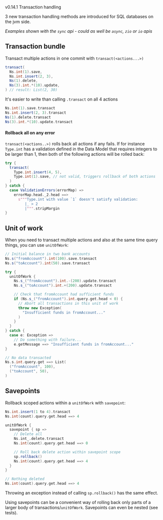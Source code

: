 v0.14.1 Transaction handling

3 new transaction handling methods are introduced for SQL databases on the jvm side.

_Examples shown with the `sync` api - could as well be `async`, `zio` or `io` apis_

## Transaction bundle

Transact multiple actions in one commit with `transact(<actions...>)`

```scala
transact(
  Ns.int(1).save,         
  Ns.int.insert(2, 3),    
  Ns(1).delete,           
  Ns(3).int.*(10).update, 
) // result: List(2, 30)
```

It's easier to write than calling `.transact` on all 4 actions
```scala
Ns.int(1).save.transact         
Ns.int.insert(2, 3).transact   
Ns(1).delete.transact          
Ns(3).int.*(10).update.transact
```

#### Rollback all on any error

`transact(<actions..>)` rolls back all actions if any fails. If for instance `Type.int` has a validation defined in the Data Model that requires integers to be larger than 1, then both of the following actions will be rolled back: 

```scala
try {
  transact(
    Type.int.insert(4, 5),
    Type.int(1).save, // not valid, triggers rollback of both actions
  )
} catch {
  case ValidationErrors(errorMap) =>
    errorMap.head._2.head ==>
      s"""Type.int with value `1` doesn't satisfy validation:
         |_ > 2
         |""".stripMargin
}
```

## Unit of work

When you need to transact multiple actions and also at the same time query things, you can use `unitOfWork`:

```scala
// Initial balance in two bank accounts
Ns.s("fromAccount").int(100).save.transact
Ns.s("toAccount").int(50).save.transact

try {
  unitOfWork {
    Ns.s_("fromAccount").int.-(200).update.transact
    Ns.s_("toAccount").int.+(200).update.transact

    // Check that fromAccount had sufficient funds
    if (Ns.s_("fromAccount").int.query.get.head < 0) {
      // Abort all transactions in this unit of work
      throw new Exception(
        "Insufficient funds in fromAccount..."
      )
    }
  }
} catch {
  case e: Exception =>
    // Do something with failure...
    e.getMessage ==> "Insufficient funds in fromAccount..."
}

// No data transacted
Ns.s.int.query.get ==> List(
  ("fromAccount", 100),
  ("toAccount", 50),
)
```


## Savepoints

Rollback scoped actions within a `unitOfWork` with `savepoint`:

```scala
Ns.int.insert(1 to 4).transact
Ns.int(count).query.get.head ==> 4

unitOfWork {
  savepoint { sp =>
    // Delete all
    Ns.int_.delete.transact
    Ns.int(count).query.get.head ==> 0

    // Roll back delete action within savepoint scope
    sp.rollback()
    Ns.int(count).query.get.head ==> 4
  }
}

// Nothing deleted
Ns.int(count).query.get.head ==> 4
```

Throwing an exception instead of calling `sp.rollback()` has the same effect.

Using savepoints can be a convenient way of rolling back only parts of a larger body of transactions/`unitOfWork`. Savepoints can even be nested (see tests).
